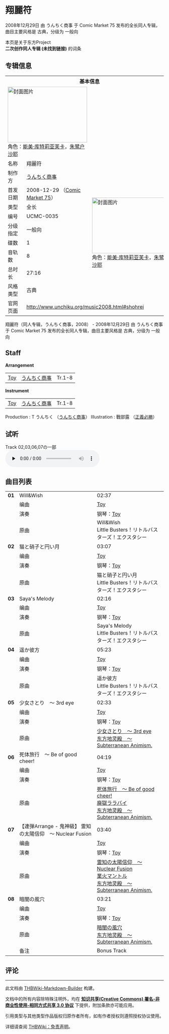 # 翔麗符

<!-- source html: G:\repos\THBWiki-Markdown-Builder\THBWikiMarkdown\Temp\main\f\f3\ns0%3A%E7%BF%94%E9%BA%97%E7%AC%A6.html -->

2008年12月29日 由 うんちく商事 于 Comic Market 75 发布的全长同人专辑，曲目主要风格是 古典，分级为 一般向

本页是关于东方Project  
 **二次创作同人专辑 (未找到链接)** 的词条

## 专辑信息

<table><tbody><tr><th colspan="3">基本信息</th></tr><tr><td class="cover-artwork-mobile" colspan="2"><a href="./文件-翔麗符封面.jpg.md" class="image" title="封面图片"><img alt="封面图片" src="https://upload.thwiki.cc/thumb/f/f7/%E7%BF%94%E9%BA%97%E7%AC%A6%E5%B0%81%E9%9D%A2.jpg/252px-%E7%BF%94%E9%BA%97%E7%AC%A6%E5%B0%81%E9%9D%A2.jpg" decoding="async" loading="lazy" width="252" height="177" srcset="https://upload.thwiki.cc/thumb/f/f7/%E7%BF%94%E9%BA%97%E7%AC%A6%E5%B0%81%E9%9D%A2.jpg/378px-%E7%BF%94%E9%BA%97%E7%AC%A6%E5%B0%81%E9%9D%A2.jpg 1.5x, https://upload.thwiki.cc/thumb/f/f7/%E7%BF%94%E9%BA%97%E7%AC%A6%E5%B0%81%E9%9D%A2.jpg/504px-%E7%BF%94%E9%BA%97%E7%AC%A6%E5%B0%81%E9%9D%A2.jpg 2x" data-file-width="1008" data-file-height="706"></a><div class="cover-char">角色：<a href="/index.php?title=%E8%83%BD%E7%BE%8E%C2%B7%E5%BA%93%E7%89%B9%E8%8E%89%E4%BA%9A%E8%8A%99%E5%8D%A1&amp;action=edit&amp;redlink=1" class="new" title="能美·库特莉亚芙卡（页面不存在）">能美·库特莉亚芙卡</a>，<a href="/index.php?title=%E6%9C%B1%E9%B9%AD%E6%88%B7%E6%B2%99%E8%80%B6&amp;action=edit&amp;redlink=1" class="new" title="朱鹭户沙耶（页面不存在）">朱鹭户沙耶</a></div></td>
</tr><tr><td class="label">名称</td><td colspan="2"> 翔麗符 </td></tr><tr><td class="label">制作方</td><td><a href="./うんちく商事.md" title="うんちく商事">うんちく商事</a></td><td class="cover-artwork" rowspan="9" style="min-width:252px;"><a href="./文件-翔麗符封面.jpg.md" class="image" title="封面图片"><img alt="封面图片" src="https://upload.thwiki.cc/thumb/f/f7/%E7%BF%94%E9%BA%97%E7%AC%A6%E5%B0%81%E9%9D%A2.jpg/252px-%E7%BF%94%E9%BA%97%E7%AC%A6%E5%B0%81%E9%9D%A2.jpg" decoding="async" loading="lazy" width="252" height="177" srcset="https://upload.thwiki.cc/thumb/f/f7/%E7%BF%94%E9%BA%97%E7%AC%A6%E5%B0%81%E9%9D%A2.jpg/378px-%E7%BF%94%E9%BA%97%E7%AC%A6%E5%B0%81%E9%9D%A2.jpg 1.5x, https://upload.thwiki.cc/thumb/f/f7/%E7%BF%94%E9%BA%97%E7%AC%A6%E5%B0%81%E9%9D%A2.jpg/504px-%E7%BF%94%E9%BA%97%E7%AC%A6%E5%B0%81%E9%9D%A2.jpg 2x" data-file-width="1008" data-file-height="706"></a><div class="cover-char">角色：<a href="/index.php?title=%E8%83%BD%E7%BE%8E%C2%B7%E5%BA%93%E7%89%B9%E8%8E%89%E4%BA%9A%E8%8A%99%E5%8D%A1&amp;action=edit&amp;redlink=1" class="new" title="能美·库特莉亚芙卡（页面不存在）">能美·库特莉亚芙卡</a>，<a href="/index.php?title=%E6%9C%B1%E9%B9%AD%E6%88%B7%E6%B2%99%E8%80%B6&amp;action=edit&amp;redlink=1" class="new" title="朱鹭户沙耶（页面不存在）">朱鹭户沙耶</a></div></td>
</tr><tr><td class="label">首发日期</td><td>2008-12-29&#160;（<a href="/展会作品列表?e=Comic+Market%2375">Comic Market 75</a>）</td></tr><tr><td class="label">类型</td><td>全长</td></tr><tr><td class="label">编号</td><td>UCMC-0035</td></tr><tr><td class="label">分级指定</td><td>一般向</td></tr><tr><td class="label">碟数</td><td>1</td></tr><tr><td class="label">音轨数</td><td>8</td></tr><tr><td class="label">总时长</td><td>27:16</td></tr><tr><td class="label">风格类型</td><td>古典</td></tr>
<tr><td class="label">官网页面</td><td colspan="2"><a rel="nofollow" class="external free" href="http://www.unchiku.org/music2008.html#shohrei">http://www.unchiku.org/music2008.html#shohrei</a></td></tr></tbody></table>

翔麗符（同人专辑，うんちく商事，2008） - 2008年12月29日 由 うんちく商事 于 Comic Market 75 发布的全长同人专辑，曲目主要风格是 古典，分级为 一般向

## Staff
  
 **Arrangement**   

<table><tbody><tr><td><a href="/index.php?title=Toy&amp;action=edit&amp;redlink=1" class="new" title="Toy（页面不存在）">Toy</a></td><td><a href="./うんちく商事.md" title="うんちく商事">うんちく商事</a></td><td>Tr.1-8</td></tr></tbody></table>

  
 **Instrument**   

<table><tbody><tr><td><a href="/index.php?title=Toy&amp;action=edit&amp;redlink=1" class="new" title="Toy（页面不存在）">Toy</a></td><td><a href="./うんちく商事.md" title="うんちく商事">うんちく商事</a></td><td>Tr.1-8</td></tr></tbody></table>


Production
: T うんちく （[うんちく商事](./うんちく商事.md)）
Illustration
: 戰部露 （[正義必勝](http://jebs.ftp.cc/)）


## 试听
  
Track 02,03,06,07の一部   
<audio src="http://www.unchiku.org/file/syohreifu_sample.mp3" loop="" controls="" preload="none"></audio>

  


## 曲目列表

<table><tbody><tr><td id="1" class="infoYL"><b>01</b></td><td id="Will&amp;Wish" colspan="2" class="title">Will&#38;Wish<span class="thcsearchlinks"><a rel="nofollow" class="external text" href="https://cd.thwiki.cc?arrange=Toy&amp;ogmusic=Will&Wish&amp;fromwiki=翔麗符"><span title="搜索相似同人曲"></span></a></span></td><td class="time">02:37</td></tr><tr><td class="left"></td><td class="label">编曲</td><td class="text" colspan="2"><a href="/index.php?title=Toy&amp;action=edit&amp;redlink=1" class="new" title="Toy（页面不存在）">Toy</a><span class="thcsearchlinks"><a rel="nofollow" class="external text" href="https://cd.thwiki.cc?arrange=，Toy&amp;fromwiki=翔麗符"><span></span></a></span></td></tr><tr><td class="left"></td><td class="label">演奏</td><td class="text" colspan="2">钢琴：<a href="/index.php?title=Toy&amp;action=edit&amp;redlink=1" class="new" title="Toy（页面不存在）">Toy</a></td></tr><tr><td class="left"></td><td class="label">原曲</td><td class="text" colspan="2"><span class="thcsearchlinks"><a rel="nofollow" class="external text" href="https://cd.thwiki.cc?ogmusic=Will&Wish&amp;fromwiki=翔麗符"><span></span></a></span><div class="ogmusic">Will&amp;Wish</div><div class="source">Little Busters！リトルバスターズ！エクスタシー</div></td></tr>
<tr><td id="2" class="infoYL"><b>02</b></td><td id="猫と硝子と円い月" colspan="2" class="title">猫と硝子と円い月<span class="thcsearchlinks"><a rel="nofollow" class="external text" href="https://cd.thwiki.cc?arrange=Toy&amp;ogmusic=猫と硝子と円い月&amp;fromwiki=翔麗符"><span title="搜索相似同人曲"></span></a></span></td><td class="time">03:07</td></tr><tr><td class="left"></td><td class="label">编曲</td><td class="text" colspan="2"><a href="/index.php?title=Toy&amp;action=edit&amp;redlink=1" class="new" title="Toy（页面不存在）">Toy</a><span class="thcsearchlinks"><a rel="nofollow" class="external text" href="https://cd.thwiki.cc?arrange=，Toy&amp;fromwiki=翔麗符"><span></span></a></span></td></tr><tr><td class="left"></td><td class="label">演奏</td><td class="text" colspan="2">钢琴：<a href="/index.php?title=Toy&amp;action=edit&amp;redlink=1" class="new" title="Toy（页面不存在）">Toy</a></td></tr><tr><td class="left"></td><td class="label">原曲</td><td class="text" colspan="2"><span class="thcsearchlinks"><a rel="nofollow" class="external text" href="https://cd.thwiki.cc?ogmusic=猫と硝子と円い月&amp;fromwiki=翔麗符"><span></span></a></span><div class="ogmusic">猫と硝子と円い月</div><div class="source">Little Busters！リトルバスターズ！エクスタシー</div></td></tr>
<tr><td id="3" class="infoYL"><b>03</b></td><td id="Saya&#39;s_Melody" colspan="2" class="title">Saya&#39;s Melody<span class="thcsearchlinks"><a rel="nofollow" class="external text" href="https://cd.thwiki.cc?arrange=Toy&amp;ogmusic=Saya's Melody&amp;fromwiki=翔麗符"><span title="搜索相似同人曲"></span></a></span></td><td class="time">02:16</td></tr><tr><td class="left"></td><td class="label">编曲</td><td class="text" colspan="2"><a href="/index.php?title=Toy&amp;action=edit&amp;redlink=1" class="new" title="Toy（页面不存在）">Toy</a><span class="thcsearchlinks"><a rel="nofollow" class="external text" href="https://cd.thwiki.cc?arrange=，Toy&amp;fromwiki=翔麗符"><span></span></a></span></td></tr><tr><td class="left"></td><td class="label">演奏</td><td class="text" colspan="2">钢琴：<a href="/index.php?title=Toy&amp;action=edit&amp;redlink=1" class="new" title="Toy（页面不存在）">Toy</a></td></tr><tr><td class="left"></td><td class="label">原曲</td><td class="text" colspan="2"><span class="thcsearchlinks"><a rel="nofollow" class="external text" href="https://cd.thwiki.cc?ogmusic=Saya's Melody&amp;fromwiki=翔麗符"><span></span></a></span><div class="ogmusic">Saya's Melody</div><div class="source">Little Busters！リトルバスターズ！エクスタシー</div></td></tr>
<tr><td id="4" class="infoYL"><b>04</b></td><td id="遥か彼方" colspan="2" class="title">遥か彼方<span class="thcsearchlinks"><a rel="nofollow" class="external text" href="https://cd.thwiki.cc?arrange=Toy&amp;ogmusic=遥か彼方&amp;fromwiki=翔麗符"><span title="搜索相似同人曲"></span></a></span></td><td class="time">05:23</td></tr><tr><td class="left"></td><td class="label">编曲</td><td class="text" colspan="2"><a href="/index.php?title=Toy&amp;action=edit&amp;redlink=1" class="new" title="Toy（页面不存在）">Toy</a><span class="thcsearchlinks"><a rel="nofollow" class="external text" href="https://cd.thwiki.cc?arrange=，Toy，&amp;fromwiki=翔麗符"><span></span></a></span></td></tr><tr><td class="left"></td><td class="label">演奏</td><td class="text" colspan="2">钢琴：<a href="/index.php?title=Toy&amp;action=edit&amp;redlink=1" class="new" title="Toy（页面不存在）">Toy</a></td></tr><tr><td class="left"></td><td class="label">原曲</td><td class="text" colspan="2"><span class="thcsearchlinks"><a rel="nofollow" class="external text" href="https://cd.thwiki.cc?ogmusic=遥か彼方&amp;fromwiki=翔麗符"><span></span></a></span><div class="ogmusic">遥か彼方</div><div class="source">Little Busters！リトルバスターズ！エクスタシー</div></td></tr>
<tr><td id="5" class="infoYD"><b>05</b></td><td id="少女さとり_～_3rd_eye" colspan="2" class="title">少女さとり　～ 3rd eye<span class="thcsearchlinks"><a rel="nofollow" class="external text" href="https://cd.thwiki.cc?arrange=Toy&amp;ogmusic=少女さとり　～ 3rd eye&amp;fromwiki=翔麗符"><span title="搜索相似同人曲"></span></a></span></td><td class="time">02:33</td></tr><tr><td class="left"></td><td class="label">编曲</td><td class="text" colspan="2"><a href="/index.php?title=Toy&amp;action=edit&amp;redlink=1" class="new" title="Toy（页面不存在）">Toy</a><span class="thcsearchlinks"><a rel="nofollow" class="external text" href="https://cd.thwiki.cc?arrange=，Toy&amp;fromwiki=翔麗符"><span></span></a></span></td></tr><tr><td class="left"></td><td class="label">演奏</td><td class="text" colspan="2">钢琴：<a href="/index.php?title=Toy&amp;action=edit&amp;redlink=1" class="new" title="Toy（页面不存在）">Toy</a></td></tr><tr><td class="left"></td><td class="label">原曲</td><td class="text" colspan="2"><span class="thcsearchlinks"><a rel="nofollow" class="external text" href="https://cd.thwiki.cc?ogmusic=少女さとり　～ 3rd eye&amp;fromwiki=翔麗符"><span></span></a></span><div class="ogmusic"><a href="./少女さとり_～_3rd_eye.md" class="mw-redirect" title="少女さとり ～ 3rd eye">少女さとり　～ 3rd eye</a></div><div class="source"><a href="./东方地灵殿_～_Subterranean_Animism..md" class="mw-redirect" title="东方地灵殿 ～ Subterranean Animism.">东方地灵殿　～ Subterranean Animism.</a></div></td></tr>
<tr><td id="6" class="infoYD"><b>06</b></td><td id="死体旅行_～_Be_of_good_cheer!" colspan="2" class="title">死体旅行　～ Be of good cheer!<span class="thcsearchlinks"><a rel="nofollow" class="external text" href="https://cd.thwiki.cc?arrange=Toy&amp;ogmusic=死体旅行　～ Be of good cheer!，廃獄ララバイ&amp;fromwiki=翔麗符"><span title="搜索相似同人曲"></span></a></span></td><td class="time">04:19</td></tr><tr><td class="left"></td><td class="label">编曲</td><td class="text" colspan="2"><a href="/index.php?title=Toy&amp;action=edit&amp;redlink=1" class="new" title="Toy（页面不存在）">Toy</a><span class="thcsearchlinks"><a rel="nofollow" class="external text" href="https://cd.thwiki.cc?arrange=，Toy&amp;fromwiki=翔麗符"><span></span></a></span></td></tr><tr><td class="left"></td><td class="label">演奏</td><td class="text" colspan="2">钢琴：<a href="/index.php?title=Toy&amp;action=edit&amp;redlink=1" class="new" title="Toy（页面不存在）">Toy</a></td></tr><tr><td class="left"></td><td class="label">原曲</td><td class="text" colspan="2"><span class="thcsearchlinks"><a rel="nofollow" class="external text" href="https://cd.thwiki.cc?ogmusic=死体旅行　～ Be of good cheer!，廃獄ララバイ&amp;fromwiki=翔麗符"><span></span></a></span><div class="ogmusic"><a href="./死体旅行_～_Be_of_good_cheer!.md" class="mw-redirect" title="死体旅行 ～ Be of good cheer!">死体旅行　～ Be of good cheer!</a></div><div class="ogmusic"><a href="./廃獄ララバイ.md" class="mw-redirect" title="廃獄ララバイ">廃獄ララバイ</a></div><div class="source"><a href="./东方地灵殿_～_Subterranean_Animism..md" class="mw-redirect" title="东方地灵殿 ～ Subterranean Animism.">东方地灵殿　～ Subterranean Animism.</a></div></td></tr>
<tr><td id="7" class="infoYD"><b>07</b></td><td id="【連弾Arrange_-_鬼神級】_霊知の太陽信仰_～_Nuclear_Fusion" colspan="2" class="title">【連弾Arrange - 鬼神級】 霊知の太陽信仰　～ Nuclear Fusion<span class="thcsearchlinks"><a rel="nofollow" class="external text" href="https://cd.thwiki.cc?arrange=Toy&amp;ogmusic=霊知の太陽信仰　～ Nuclear Fusion，業火マントル&amp;fromwiki=翔麗符"><span title="搜索相似同人曲"></span></a></span></td><td class="time">03:40</td></tr><tr><td class="left"></td><td class="label">编曲</td><td class="text" colspan="2"><a href="/index.php?title=Toy&amp;action=edit&amp;redlink=1" class="new" title="Toy（页面不存在）">Toy</a><span class="thcsearchlinks"><a rel="nofollow" class="external text" href="https://cd.thwiki.cc?arrange=，Toy&amp;fromwiki=翔麗符"><span></span></a></span></td></tr><tr><td class="left"></td><td class="label">演奏</td><td class="text" colspan="2">钢琴：<a href="/index.php?title=Toy&amp;action=edit&amp;redlink=1" class="new" title="Toy（页面不存在）">Toy</a></td></tr><tr><td class="left"></td><td class="label">原曲</td><td class="text" colspan="2"><span class="thcsearchlinks"><a rel="nofollow" class="external text" href="https://cd.thwiki.cc?ogmusic=霊知の太陽信仰　～ Nuclear Fusion，業火マントル&amp;fromwiki=翔麗符"><span></span></a></span><div class="ogmusic"><a href="./霊知の太陽信仰_～_Nuclear_Fusion.md" class="mw-redirect" title="霊知の太陽信仰 ～ Nuclear Fusion">霊知の太陽信仰　～ Nuclear Fusion</a></div><div class="ogmusic"><a href="./業火マントル.md" class="mw-redirect" title="業火マントル">業火マントル</a></div><div class="source"><a href="./东方地灵殿_～_Subterranean_Animism..md" class="mw-redirect" title="东方地灵殿 ～ Subterranean Animism.">东方地灵殿　～ Subterranean Animism.</a></div></td></tr>
<tr><td id="8" class="infoYD"><b>08</b></td><td id="暗闇の風穴" colspan="2" class="title">暗闇の風穴<span class="thcsearchlinks"><a rel="nofollow" class="external text" href="https://cd.thwiki.cc?arrange=Toy&amp;ogmusic=暗闇の風穴&amp;fromwiki=翔麗符"><span title="搜索相似同人曲"></span></a></span></td><td class="time">03:21</td></tr><tr><td class="left"></td><td class="label">编曲</td><td class="text" colspan="2"><a href="/index.php?title=Toy&amp;action=edit&amp;redlink=1" class="new" title="Toy（页面不存在）">Toy</a><span class="thcsearchlinks"><a rel="nofollow" class="external text" href="https://cd.thwiki.cc?arrange=，Toy&amp;fromwiki=翔麗符"><span></span></a></span></td></tr><tr><td class="left"></td><td class="label">演奏</td><td class="text" colspan="2">钢琴：<a href="/index.php?title=Toy&amp;action=edit&amp;redlink=1" class="new" title="Toy（页面不存在）">Toy</a></td></tr><tr><td class="left"></td><td class="label">原曲</td><td class="text" colspan="2"><span class="thcsearchlinks"><a rel="nofollow" class="external text" href="https://cd.thwiki.cc?ogmusic=暗闇の風穴&amp;fromwiki=翔麗符"><span></span></a></span><div class="ogmusic"><a href="./暗闇の風穴.md" class="mw-redirect" title="暗闇の風穴">暗闇の風穴</a></div><div class="source"><a href="./东方地灵殿_～_Subterranean_Animism..md" class="mw-redirect" title="东方地灵殿 ～ Subterranean Animism.">东方地灵殿　～ Subterranean Animism.</a></div></td></tr><tr><td class="left"></td><td class="label">备注</td><td class="text" colspan="2">Bonus Track</td></tr></tbody></table>



## 评论




---

此文档由 [THBWiki-Markdown-Builder](https://github.com/Delsin-Yu/THBWiki-Markdown-Builder) 构建。

文档中的所有内容除特殊注明外，均在 [**知识共享(Creative Commons) 署名-非商业性使用-相同方式共享 3.0 协议**](https://creativecommons.org/licenses/by-sa/3.0/deed.zh-hans) 下提供，附加条款亦可能应用。

引用类型与其他类型作品版权归原作者所有，如有作者授权则遵照授权协议使用。

详细请查阅 [THBWiki：免责声明](https://thbwiki.cc/THBWiki:%E5%85%8D%E8%B4%A3%E5%A3%B0%E6%98%8E)。

